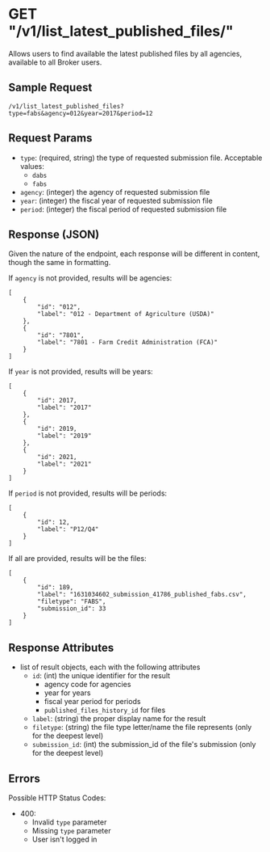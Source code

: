 # GET "/v1/list\_latest\_published\_files/"
Allows users to find available the latest published files by all agencies, available to all Broker users.    

## Sample Request
`/v1/list_latest_published_files?type=fabs&agency=012&year=2017&period=12`

## Request Params

- `type`: (required, string) the type of requested submission file. Acceptable values:
    * `dabs`
    * `fabs`
- `agency`: (integer) the agency of requested submission file
- `year`: (integer) the fiscal year of requested submission file
- `period`: (integer) the fiscal period of requested submission file

## Response (JSON)
Given the nature of the endpoint, each response will be different in content, though the same in formatting.

If `agency` is not provided, results will be agencies:
```
[
    {
        "id": "012",
        "label": "012 - Department of Agriculture (USDA)"
    },
    {
        "id": "7801",
        "label": "7801 - Farm Credit Administration (FCA)"
    }
]
```
If `year` is not provided, results will be years:
```
[
    {
        "id": 2017,
        "label": "2017"
    },
    {
        "id": 2019,
        "label": "2019"
    },
    {
        "id": 2021,
        "label": "2021"
    }
]
```
If `period` is not provided, results will be periods:
```
[
    {
        "id": 12,
        "label": "P12/Q4"
    }
]
```
If all are provided, results will be the files:
```
[
    {
        "id": 189,
        "label": "1631034602_submission_41786_published_fabs.csv",
        "filetype": "FABS",
        "submission_id": 33
    }
]
```

## Response Attributes
- list of result objects, each with the following attributes
    - `id`: (int) the unique identifier for the result
        - agency code for agencies
        - year for years
        - fiscal year period for periods
        - `published_files_history_id` for files
    - `label`: (string) the proper display name for the result
    - `filetype`: (string) the file type letter/name the file represents (only for the deepest level)
    - `submission_id`: (int) the submission_id of the file's submission (only for the deepest level)

## Errors
Possible HTTP Status Codes:

- 400:
    - Invalid `type` parameter
    - Missing `type` parameter
    - User isn't logged in
